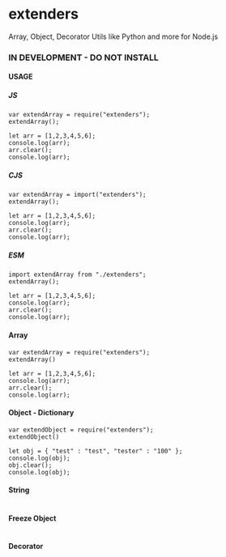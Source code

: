 # extenders
Array, Object, Decorator Utils like Python and more for Node.js

### IN DEVELOPMENT - DO NOT INSTALL


#### USAGE


##### JS

```
var extendArray = require("extenders");
extendArray();

let arr = [1,2,3,4,5,6];
console.log(arr);
arr.clear();
console.log(arr);
```


##### CJS

```
var extendArray = import("extenders");
extendArray();

let arr = [1,2,3,4,5,6];
console.log(arr);
arr.clear();
console.log(arr);
```


##### ESM

```
import extendArray from "./extenders";
extendArray();

let arr = [1,2,3,4,5,6];
console.log(arr);
arr.clear();
console.log(arr);
```


#### Array

```
var extendArray = require("extenders");
extendArray()

let arr = [1,2,3,4,5,6];
console.log(arr);
arr.clear();
console.log(arr);
```


#### Object - Dictionary

```
var extendObject = require("extenders");
extendObject()

let obj = { "test" : "test", "tester" : "100" };
console.log(obj);
obj.clear();
console.log(obj);
```


#### String

```

```


#### Freeze Object

```

```


#### Decorator

```

```

